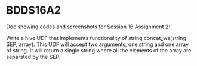 # BDDS16A2

Doc showing codes and screenshots for Session 16 Assignment 2:

Write a hive UDF that implements functionality of string concat_ws(string SEP, array<string>).
This UDF will accept two arguments, one string and one array of string.
It will return a single string where all the elements of the array are separated by the SEP.
